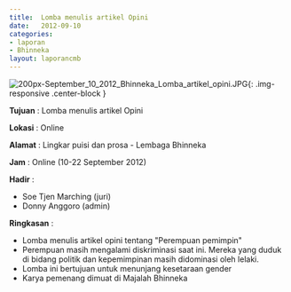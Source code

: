 ```yaml
---	
title: 	Lomba menulis artikel Opini
date: 	2012-09-10
categories:	
- laporan	
- Bhinneka	
layout: laporancmb	
---	
```

	
![200px-September_10_2012_Bhinneka_Lomba_artikel_opini.JPG](/uploads/200px-September_10_2012_Bhinneka_Lomba_artikel_opini.JPG){: .img-responsive .center-block }	
	
**Tujuan** :	Lomba menulis artikel Opini
	
**Lokasi** :	Online
	
**Alamat** : 	Lingkar puisi dan prosa - Lembaga Bhinneka
	
**Jam** :	Online (10-22 September 2012)
	
**Hadir** :	
*	Soe Tjen Marching (juri)
*	Donny Anggoro (admin)

**Ringkasan** :	
*	Lomba menulis artikel opini tentang "Perempuan pemimpin"
*	Perempuan masih mengalami diskriminasi saat ini. Mereka yang duduk di bidang politik dan kepemimpinan masih didominasi oleh lelaki.
*	Lomba ini bertujuan untuk menunjang kesetaraan gender
*	Karya pemenang dimuat di Majalah Bhinneka
